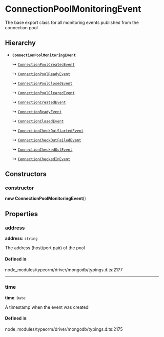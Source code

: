 # ConnectionPoolMonitoringEvent

The base export class for all monitoring events published from the connection pool

## Hierarchy

- **`ConnectionPoolMonitoringEvent`**

  ↳ [`ConnectionPoolCreatedEvent`](ConnectionPoolCreatedEvent.md)

  ↳ [`ConnectionPoolReadyEvent`](ConnectionPoolReadyEvent.md)

  ↳ [`ConnectionPoolClosedEvent`](ConnectionPoolClosedEvent.md)

  ↳ [`ConnectionPoolClearedEvent`](ConnectionPoolClearedEvent.md)

  ↳ [`ConnectionCreatedEvent`](ConnectionCreatedEvent.md)

  ↳ [`ConnectionReadyEvent`](ConnectionReadyEvent.md)

  ↳ [`ConnectionClosedEvent`](ConnectionClosedEvent.md)

  ↳ [`ConnectionCheckOutStartedEvent`](ConnectionCheckOutStartedEvent.md)

  ↳ [`ConnectionCheckOutFailedEvent`](ConnectionCheckOutFailedEvent.md)

  ↳ [`ConnectionCheckedOutEvent`](ConnectionCheckedOutEvent.md)

  ↳ [`ConnectionCheckedInEvent`](ConnectionCheckedInEvent.md)

## Constructors

### constructor

**new ConnectionPoolMonitoringEvent**()

## Properties

### address

 **address**: `string`

The address (host/port pair) of the pool

#### Defined in

node_modules/typeorm/driver/mongodb/typings.d.ts:2177

___

### time

 **time**: `Date`

A timestamp when the event was created

#### Defined in

node_modules/typeorm/driver/mongodb/typings.d.ts:2175
